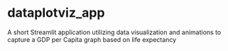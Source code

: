 # dataplotviz_app
A short Streamlit application utilizing data visualization and animations to capture a GDP per Capita graph based on life expectancy
